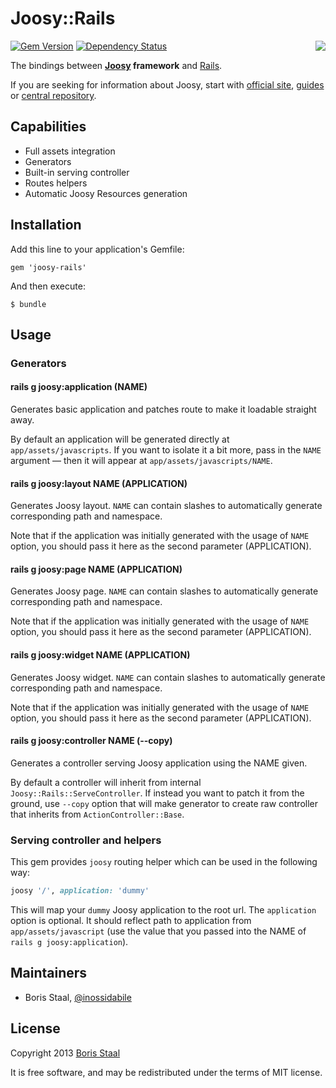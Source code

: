 # Joosy::Rails 

<a href="http://joosy.ws"><img src="http://f.cl.ly/items/3X0f2K1z3r1X3K162W2c/logo.png" align="right" /></a>

[![Gem Version](https://badge.fury.io/rb/joosy-rails.png)](http://badge.fury.io/rb/joosy-rails)
[![Dependency Status](https://gemnasium.com/joosy/joosy-rails.png)](https://gemnasium.com/joosy/joosy-rails)

The bindings between **[Joosy](http://joosy.ws) framework** and [Rails](http://rubyonrails.org).

If you are seeking for information about Joosy, start with [official site](http://joosy.ws), [guides](http://guides.joosy.ws) or [central repository](https://github.com/joosy/joosy/).

## Capabilities

  * Full assets integration
  * Generators
  * Built-in serving controller
  * Routes helpers
  * Automatic Joosy Resources generation

## Installation

Add this line to your application's Gemfile:

    gem 'joosy-rails'

And then execute:

    $ bundle

## Usage

### Generators

#### rails g joosy:application (NAME)

Generates basic application and patches route to make it loadable straight away.

By default an application will be generated directly at `app/assets/javascripts`. If you want to isolate it a bit more, pass in the `NAME` argument &mdash; then it will appear at `app/assets/javascripts/NAME`.

#### rails g joosy:layout NAME (APPLICATION)

Generates Joosy layout. `NAME` can contain slashes to automatically generate corresponding path and namespace.

Note that if the application was initially generated with the usage of `NAME` option, you should pass it here as the second parameter (APPLICATION).

#### rails g joosy:page NAME (APPLICATION)

Generates Joosy page. `NAME` can contain slashes to automatically generate corresponding path and namespace.

Note that if the application was initially generated with the usage of `NAME` option, you should pass it here as the second parameter (APPLICATION).

#### rails g joosy:widget NAME (APPLICATION)

Generates Joosy widget. `NAME` can contain slashes to automatically generate corresponding path and namespace.

Note that if the application was initially generated with the usage of `NAME` option, you should pass it here as the second parameter (APPLICATION).

#### rails g joosy:controller NAME (--copy)

Generates a controller serving Joosy application using the NAME given.

By default a controller will inherit from internal `Joosy::Rails::ServeController`. If instead you want to patch it from the ground, use `--copy` option that will make generator to create raw controller that inherits from `ActionController::Base`.

### Serving controller and helpers

This gem provides `joosy` routing helper which can be used in the following way:

```ruby
joosy '/', application: 'dummy'
```

This will map your `dummy` Joosy application to the root url. The `application` option is optional. It should reflect path to application from `app/assets/javascript` (use the value that you passed into the NAME of `rails g joosy:application`).

## Maintainers

* Boris Staal, [@inossidabile](http://staal.io)

## License

Copyright 2013 [Boris Staal](http://staal.io)

It is free software, and may be redistributed under the terms of MIT license.
